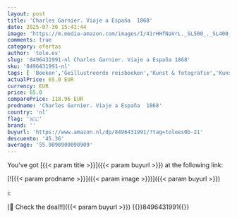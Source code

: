 ```yaml
---
layout: post
title: 'Charles Garnier. Viaje a España  1868'
date: 2025-07-30 15:41:44
image: 'https://m.media-amazon.com/images/I/41rHHfNaVrL._SL500_._SL400_.jpg'
comments: true
category: ofertas
author: 'tole.es'
slug: '8496431991-nl Charles Garnier. Viaje a España 1868'
sku: '8496431991-nl'
tags: [ 'Boeken','Geïllustreerde reisboeken','Kunst & fotografie','Kunstenaars','Reizen & toerisme','🇳🇱', ]
actualPrice: 65.0 EUR
currency: EUR
price: 65.0
comparePrice: 118.96 EUR
prodname: 'Charles Garnier. Viaje a España  1868'
country: 'nl'
flag: '🇳🇱'
brand: ''
buyurl: 'https://www.amazon.nl/dp/8496431991/?tag=tolees0b-21'
descuento: '45.36'
average: '55.9090909090909'
---
```


You've got [{{< param title >}}]({{< param buyurl >}}) at the following link:

[![{{< param prodname >}}]({{< param image >}})]({{< param buyurl >}})

ℹ️:


[🛒 Check the deal!!]({{< param buyurl >}})
{{<world>}}8496431991{{</world>}}

